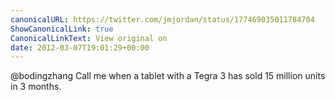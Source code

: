 ```yaml
---
canonicalURL: https://twitter.com/jmjordan/status/177469035011784704
ShowCanonicalLink: true
CanonicalLinkText: View original on
date: 2012-03-07T19:01:29+00:00
---
```

@bodingzhang Call me when a tablet with a Tegra 3 has sold 15 million units in 3 months.